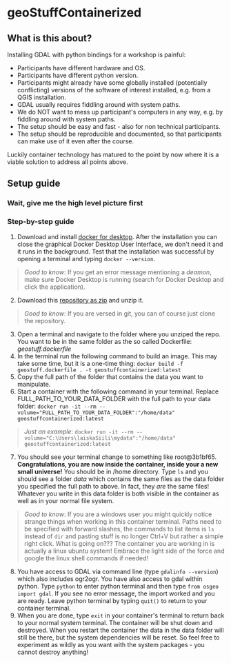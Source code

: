 # geoStuffContainerized

## What is this about?
Installing GDAL with python bindings for a workshop is painful:
- Participants have different hardware and OS.
- Participants have different python version.
- Participants might already have some globally installed (potentially conflicting) versions of the software of interest installed, e.g. from a QGIS installation.
- GDAL usually requires fiddling around with system paths.
- We do NOT want to mess up participant's computers in any way, e.g. by fiddling around with system paths.
- The setup should be easy and fast - also for non technical participants.
- The setup should be reproducible and documented, so that participants can make use of it even after the course.

Luckily container technology has matured to the point by now where it is a viable solution to address all points above.

## Setup guide

### Wait, give me the high level picture first


### Step-by-step guide
1. Download and install [docker for desktop](https://www.docker.com/products/docker-desktop). After the installation you can close the graphical Docker Desktop User Interface, we don't need it and it runs in the background. Test that the installation was successful by opening a terminal and typing ```docker --version```.
> _Good to know_: If you get an error message mentioning a _deamon_, make sure Docker Desktop is running (search for Docker Desktop and click the application).
2. Download this [repository as zip](https://github.com/laiskaSiili/geoStuffContainerized/archive/refs/heads/main.zip) and unzip it.
> _Good to know_: If you are versed in git, you can of course just clone the repository.
3. Open a terminal and navigate to the folder where you unziped the repo. You want to be in the same folder as the so called Dockerfile:  _geostuff.dockerfile_
4. In the terminal run the following command to build an image. This may take some time, but it is a one-time thing:
```docker build -f geostuff.dockerfile . -t geostuffcontainerized:latest```
5. Copy the full path of the folder that contains the data you want to manipulate.
6. Start a container with the following command in your terminal. Replace FULL_PATH_TO_YOUR_DATA_FOLDER with the full path to your data folder:
```docker run -it --rm --volume="FULL_PATH_TO_YOUR_DATA_FOLDER":"/home/data" geostuffcontainerized:latest```
> _Just an example_: ```docker run -it --rm --volume="C:\Users\laiskaSiili\mydata":"/home/data" geostuffcontainerized:latest```
7. You should see your terminal change to something like root@3b1bf65. __Congratulations, you are now inside the container, inside your a new small universe!__ You should be in /home directory. Type ```ls``` and you should see a folder _data_ which contains the same files as the data folder you specified the full path to above. In fact, they _are_ the same files! Whatever you write in this data folder is both visible in the container as well as in your normal file system.
> _Good to know_: If you are a windows user you might quickly notice strange things when working in this container terminal. Paths need to be specified with forward slashes, the commands to list items is ```ls``` instead of ```dir``` and pasting stuff is no longer Ctrl+V but rather a simple right click. What is going on??? The container you are working in is actually a linux ubuntu system! Embrace the light side of the force and google the linux shell commands if needed!
8. You have access to GDAL via command line (type ```gdalinfo --version```) which also includes ogr2ogr. You have also access to gdal within python. Type ```python``` to enter python terminal and then type ```from osgeo import gdal```. If you see no error message, the import worked and you are ready. Leave python terminal by typing ```quit()``` to return to your container terminal.
9. When you are done, type ```exit``` in your container's terminal to return back to your normal system terminal. The container will be shut down and destroyed. When you restart the container the data in the data folder will still be there, but the system dependencies will be reset. So feel free to experiment as wildly as you want with the system packages - you cannot destroy anything!